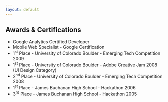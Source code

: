 ```yaml
---
layout: default
---
```


<h2>Awards &amp; Certifications</h2>
<ul class="fa-ul mb-0">
    <li>
        <i class="fa-li fa fa-trophy text-warning"></i>
        Google Analytics Certified Developer</li>
    <li>
        <i class="fa-li fa fa-trophy text-warning"></i>
        Mobile Web Specialist - Google Certification</li>
    <li>
        <i class="fa-li fa fa-trophy text-warning"></i>
        1<sup>st</sup>
        Place - University of Colorado Boulder - Emerging Tech Competition 2009</li>
    <li>
        <i class="fa-li fa fa-trophy text-warning"></i>
        1<sup>st</sup>
        Place - University of Colorado Boulder - Adobe Creative Jam 2008 (UI Design Category)</li>
    <li>
        <i class="fa-li fa fa-trophy text-warning"></i>
        2<sup>nd</sup>
        Place - University of Colorado Boulder - Emerging Tech Competition 2008</li>
    <li>
        <i class="fa-li fa fa-trophy text-warning"></i>
        1<sup>st</sup>
        Place - James Buchanan High School - Hackathon 2006</li>
    <li>
        <i class="fa-li fa fa-trophy text-warning"></i>
        3<sup>rd</sup>
        Place - James Buchanan High School - Hackathon 2005</li>
</ul>